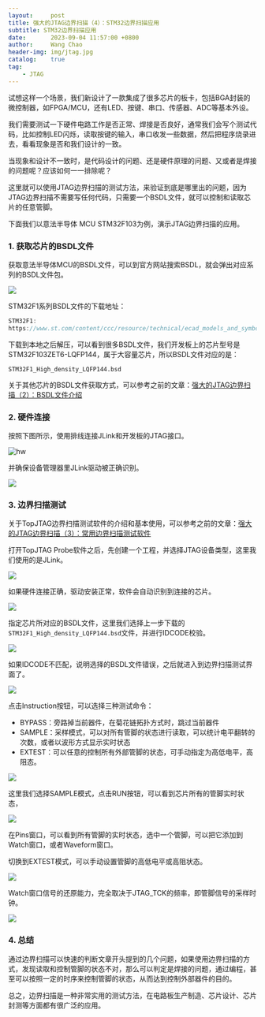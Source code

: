 ```yaml
---
layout:     post
title: 强大的JTAG边界扫描（4）：STM32边界扫描应用
subtitle: STM32边界扫描应用
date:       2023-09-04 11:57:00 +0800
author:     Wang Chao
header-img: img/jtag.jpg
catalog:    true
tag:
    - JTAG
---
```



试想这样一个场景，我们新设计了一款集成了很多芯片的板卡，包括BGA封装的微控制器，如FPGA/MCU，还有LED、按键、串口、传感器、ADC等基本外设。

我们需要测试一下硬件电路工作是否正常、焊接是否良好，通常我们会写个测试代码，比如控制LED闪烁，读取按键的输入，串口收发一些数据，然后把程序烧录进去，看看现象是否和我们设计的一致。

当现象和设计不一致时，是代码设计的问题、还是硬件原理的问题、又或者是焊接的问题呢？应该如何一一排除呢？

这里就可以使用JTAG边界扫描的测试方法，来验证到底是哪里出的问题，因为JTAG边界扫描不需要写任何代码，只需要一个BSDL文件，就可以控制和读取芯片的任意管脚。

下面我们以意法半导体 MCU STM32F103为例，演示JTAG边界扫描的应用。

### 1. 获取芯片的BSDL文件

获取意法半导体MCU的BSDL文件，可以到官方网站搜索BSDL，就会弹出对应系列的BSDL文件包。

![](https://wcc-blog.oss-accelerate.aliyuncs.com/img/230813/05.jpg)

STM32F1系列BSDL文件的下载地址：

```c
STM32F1:
https://www.st.com/content/ccc/resource/technical/ecad_models_and_symbols/bsdl_model/75/4a/50/d0/ad/aa/49/92/stm32f1_bsdl.zip/files/stm32f1_bsdl.zip/jcr:content/translations/en.stm32f1_bsdl.zip
```

下载到本地之后解压，可以看到很多BSDL文件，我们开发板上的芯片型号是STM32F103ZET6-LQFP144，属于大容量芯片，所以BSDL文件对应的是：

```
STM32F1_High_density_LQFP144.bsd
```

关于其他芯片的BSDL文件获取方式，可以参考之前的文章：[强大的JTAG边界扫描（2）：BSDL文件介绍](https://blog.csdn.net/whik1194/article/details/125984685)

### 2. 硬件连接

按照下图所示，使用排线连接JLink和开发板的JTAG接口。

![hw](https://wcc-blog.oss-accelerate.aliyuncs.com/img/230909/hw.jpg)

并确保设备管理器里JLink驱动被正确识别。

![](https://wcc-blog.oss-accelerate.aliyuncs.com/img/230909/08.jpg)

### 3. 边界扫描测试

关于TopJTAG边界扫描测试软件的介绍和基本使用，可以参考之前的文章：[强大的JTAG边界扫描（3）：常用边界扫描测试软件](https://blog.csdn.net/whik1194/article/details/125984788)

打开TopJTAG Probe软件之后，先创建一个工程，并选择JTAG设备类型，这里我们使用的是JLink。

![](https://wcc-blog.oss-accelerate.aliyuncs.com/img/230909/00.jpg)

如果硬件连接正确，驱动安装正常，软件会自动识别到连接的芯片。

![](https://wcc-blog.oss-accelerate.aliyuncs.com/img/230909/01.jpg)

指定芯片所对应的BSDL文件，这里我们选择上一步下载的`STM32F1_High_density_LQFP144.bsd`文件，并进行IDCODE校验。

![](https://wcc-blog.oss-accelerate.aliyuncs.com/img/230909/02.jpg)

如果IDCODE不匹配，说明选择的BSDL文件错误，之后就进入到边界扫描测试界面了。

![](https://wcc-blog.oss-accelerate.aliyuncs.com/img/230909/03.jpg)

点击Instruction按钮，可以选择三种测试命令：

- BYPASS：旁路掉当前器件，在菊花链拓扑方式时，跳过当前器件
- SAMPLE：采样模式，可以对所有管脚的状态进行读取，可以统计电平翻转的次数，或者以波形方式显示实时状态
- EXTEST：可以任意的控制所有外部管脚的状态，可手动指定为高低电平，高阻态。

![](https://wcc-blog.oss-accelerate.aliyuncs.com/img/230909/05.jpg)

这里我们选择SAMPLE模式，点击RUN按钮，可以看到芯片所有的管脚实时状态，

![](https://wcc-blog.oss-accelerate.aliyuncs.com/img/230909/04.jpg)

在Pins窗口，可以看到所有管脚的实时状态，选中一个管脚，可以把它添加到Watch窗口，或者Waveform窗口。

切换到EXTEST模式，可以手动设置管脚的高低电平或高阻状态。

![](https://wcc-blog.oss-accelerate.aliyuncs.com/img/230909/06.jpg)

Watch窗口信号的还原能力，完全取决于JTAG_TCK的频率，即管脚信号的采样时钟。

![](https://wcc-blog.oss-accelerate.aliyuncs.com/img/230909/07.jpg)

### 4. 总结

通过边界扫描可以快速的判断文章开头提到的几个问题，如果使用边界扫描的方式，发现读取和控制管脚的状态不对，那么可以判定是焊接的问题，通过编程，甚至可以按照一定的时序来控制管脚的状态，从而达到控制外部器件的目的。

总之，边界扫描是一种非常实用的测试方法，在电路板生产制造、芯片设计、芯片封测等方面都有很广泛的应用。
